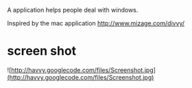A application helps people deal with windows.

Inspired by the mac application http://www.mizage.com/divvy/

# screen shot #
![http://havvy.googlecode.com/files/Screenshot.jpg](http://havvy.googlecode.com/files/Screenshot.jpg)